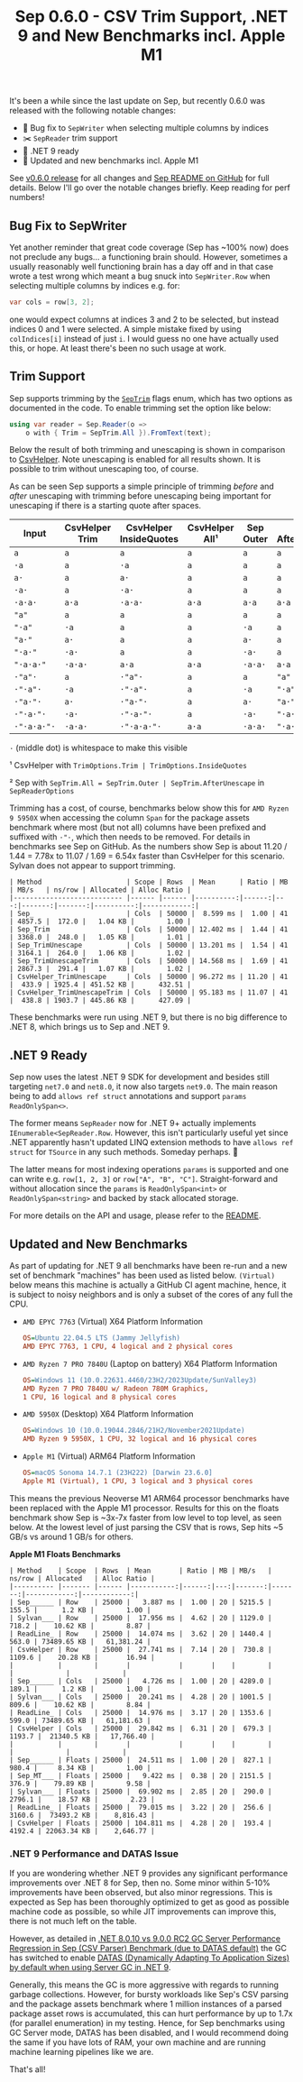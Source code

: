 ﻿---
layout: post
title: Sep 0.6.0 - CSV Trim Support, .NET 9 and New Benchmarks incl. Apple M1
---

It's been a while since the last update on Sep, but recently 0.6.0 was released
with the following notable changes:

* 🐛 Bug fix to `SepWriter` when selecting multiple columns by indices
* ✂️ `SepReader` trim support
* 🤖 .NET 9 ready
* 🚀 Updated and new benchmarks incl. Apple M1

See [v0.6.0 release](https://github.com/nietras/Sep/releases/tag/v0.6.0) for all
changes and [Sep README on GitHub](https://github.com/nietras/Sep) for full
details. Below I'll go over the notable changes briefly. Keep reading for perf
numbers!

## Bug Fix to SepWriter

Yet another reminder that great code coverage (Sep has ~100% now) does not
preclude any bugs... a functioning brain should. However, sometimes a usually
reasonably well functioning brain has a day off and in that case wrote a test
wrong which meant a bug snuck into `SepWriter.Row` when selecting multiple
columns by indices e.g. for:

```csharp
var cols = row[3, 2];
```

one would expect columns at indices 3 and 2 to be selected, but instead indices
0 and 1 were selected. A simple mistake fixed by using `colIndices[i]` instead
of just `i`. I would guess no one have actually used this, or hope. At least
there's been no such usage at work.

## Trim Support

Sep supports trimming by the
[`SepTrim`](https://github.com/nietras/Sep/tree/main/src/Sep/SepTrim.cs) flags
enum, which has two options as documented in the code. To enable trimming set
the option like below:

```csharp
using var reader = Sep.Reader(o => 
    o with { Trim = SepTrim.All }).FromText(text);
```

Below the result of both trimming and unescaping is shown in comparison to
[CsvHelper](https://joshclose.github.io/CsvHelper/). Note unescaping is enabled
for all results shown. It is possible to trim without unescaping too, of course.

As can be seen Sep supports a simple principle of trimming *before* and *after*
unescaping with trimming before unescaping being important for unescaping if
there is a starting quote after spaces.

| Input | CsvHelper Trim | CsvHelper InsideQuotes | CsvHelper All¹ | Sep Outer | Sep AfterUnescape | Sep All² |
|-|-|-|-|-|-|-|
| `a` | `a` | `a` | `a` | `a` | `a` | `a` |
| `·a` | `a` | `·a` | `a` | `a` | `a` | `a` |
| `a·` | `a` | `a·` | `a` | `a` | `a` | `a` |
| `·a·` | `a` | `·a·` | `a` | `a` | `a` | `a` |
| `·a·a·` | `a·a` | `·a·a·` | `a·a` | `a·a` | `a·a` | `a·a` |
| `"a"` | `a` | `a` | `a` | `a` | `a` | `a` |
| `"·a"` | `·a` | `a` | `a` | `·a` | `a` | `a` |
| `"a·"` | `a·` | `a` | `a` | `a·` | `a` | `a` |
| `"·a·"` | `·a·` | `a` | `a` | `·a·` | `a` | `a` |
| `"·a·a·"` | `·a·a·` | `a·a` | `a·a` | `·a·a·` | `a·a` | `a·a` |
| `·"a"·` | `a` | `·"a"·` | `a` | `a` | `"a"` | `a` |
| `·"·a"·` | `·a` | `·"·a"·` | `a` | `·a` | `"·a"` | `a` |
| `·"a·"·` | `a·` | `·"a·"·` | `a` | `a·` | `"a·"` | `a` |
| `·"·a·"·` | `·a·` | `·"·a·"·` | `a` | `·a·` | `"·a·"` | `a` |
| `·"·a·a·"·` | `·a·a·` | `·"·a·a·"·` | `a·a` | `·a·a·` | `"·a·a·"` | `a·a` |

`·` (middle dot) is whitespace to make this visible

¹ CsvHelper with `TrimOptions.Trim | TrimOptions.InsideQuotes`

² Sep with `SepTrim.All = SepTrim.Outer | SepTrim.AfterUnescape` in
`SepReaderOptions`

Trimming has a cost, of course, benchmarks below show this for `AMD Ryzen 9
5950X` when accessing the column `Span` for the package assets benchmark where
most (but not all) columns have been prefixed and suffixed with `·"·`, which
then needs to be removed. For details in benchmarks see Sep on GitHub. As the
numbers show Sep is about 11.20 / 1.44 = 7.78x to 11.07 / 1.69 = 6.54x faster
than CsvHelper for this scenario. Sylvan does not appear to support trimming.

```
| Method                     | Scope | Rows  | Mean      | Ratio | MB | MB/s   | ns/row | Allocated | Alloc Ratio |
|--------------------------- |------ |------ |----------:|------:|---:|-------:|-------:|----------:|------------:|
| Sep_                       | Cols  | 50000 |  8.599 ms |  1.00 | 41 | 4857.5 |  172.0 |   1.04 KB |        1.00 |
| Sep_Trim                   | Cols  | 50000 | 12.402 ms |  1.44 | 41 | 3368.0 |  248.0 |   1.05 KB |        1.01 |
| Sep_TrimUnescape           | Cols  | 50000 | 13.201 ms |  1.54 | 41 | 3164.1 |  264.0 |   1.06 KB |        1.02 |
| Sep_TrimUnescapeTrim       | Cols  | 50000 | 14.568 ms |  1.69 | 41 | 2867.3 |  291.4 |   1.07 KB |        1.02 |
| CsvHelper_TrimUnescape     | Cols  | 50000 | 96.272 ms | 11.20 | 41 |  433.9 | 1925.4 | 451.52 KB |      432.51 |
| CsvHelper_TrimUnescapeTrim | Cols  | 50000 | 95.183 ms | 11.07 | 41 |  438.8 | 1903.7 | 445.86 KB |      427.09 |
```

These benchmarks were run using .NET 9, but there is no big difference to .NET
8, which brings us to Sep and .NET 9.

## .NET 9 Ready

Sep now uses the latest .NET 9 SDK for development and besides still targeting
`net7.0` and `net8.0`, it now also targets `net9.0`. The main reason being to
add `allows ref struct` annotations and support `params ReadOnlySpan<>`. 

The former means `SepReader` now for .NET 9+ actually implements
`IEnumerable<SepReader.Row`. However, this isn't particularly useful yet since
.NET apparently hasn't updated LINQ extension methods to have `allows ref
struct` for `TSource` in any such methods. Someday perhaps. 🤷‍

The latter means for most indexing operations `params` is supported and one can
write e.g. `row[1, 2, 3]` or `row["A", "B", "C"]`. Straight-forward and without
allocation since the `params` is `ReadOnlySpan<int>` or `ReadOnlySpan<string>`
and backed by stack allocated storage.

For more details on the API and usage, please refer to the
[README](https://github.com/nietras/Sep).

## Updated and New Benchmarks

As part of updating for .NET 9 all benchmarks have been re-run and a new set of
benchmark "machines" has been used as listed below. `(Virtual)` below means this
machine is actually a GitHub CI agent machine, hence, it is subject to noisy
neighbors and is only a subset of the cores of any full the CPU.

* `AMD EPYC 7763` (Virtual) X64 Platform Information
  ```ini
  OS=Ubuntu 22.04.5 LTS (Jammy Jellyfish)
  AMD EPYC 7763, 1 CPU, 4 logical and 2 physical cores
  ```
* `AMD Ryzen 7 PRO 7840U` (Laptop on battery) X64 Platform Information
  ```ini
  OS=Windows 11 (10.0.22631.4460/23H2/2023Update/SunValley3)
  AMD Ryzen 7 PRO 7840U w/ Radeon 780M Graphics, 
  1 CPU, 16 logical and 8 physical cores
  ```
* `AMD 5950X` (Desktop) X64 Platform Information
  ```ini
  OS=Windows 10 (10.0.19044.2846/21H2/November2021Update)
  AMD Ryzen 9 5950X, 1 CPU, 32 logical and 16 physical cores
  ```
* `Apple M1` (Virtual) ARM64 Platform Information
  ```ini
  OS=macOS Sonoma 14.7.1 (23H222) [Darwin 23.6.0]
  Apple M1 (Virtual), 1 CPU, 3 logical and 3 physical cores
  ```

This means the previous Neoverse M1 ARM64 processor benchmarks have been
replaced with the Apple M1 processor. Results for this on the floats benchmark
show Sep is ~3x-7x faster from low level to top level, as seen below. At the
lowest level of just parsing the CSV that is rows, Sep hits ~5 GB/s vs around 1
GB/s for others.

**Apple M1 Floats Benchmarks**
```
| Method    | Scope  | Rows  | Mean       | Ratio | MB | MB/s   | ns/row | Allocated   | Alloc Ratio |
|---------- |------- |------ |-----------:|------:|---:|-------:|-------:|------------:|------------:|
| Sep______ | Row    | 25000 |   3.887 ms |  1.00 | 20 | 5215.5 |  155.5 |      1.2 KB |        1.00 |
| Sylvan___ | Row    | 25000 |  17.956 ms |  4.62 | 20 | 1129.0 |  718.2 |    10.62 KB |        8.87 |
| ReadLine_ | Row    | 25000 |  14.074 ms |  3.62 | 20 | 1440.4 |  563.0 | 73489.65 KB |   61,381.24 |
| CsvHelper | Row    | 25000 |  27.741 ms |  7.14 | 20 |  730.8 | 1109.6 |    20.28 KB |       16.94 |
|           |        |       |            |       |    |        |        |             |             |
| Sep______ | Cols   | 25000 |   4.726 ms |  1.00 | 20 | 4289.0 |  189.1 |      1.2 KB |        1.00 |
| Sylvan___ | Cols   | 25000 |  20.241 ms |  4.28 | 20 | 1001.5 |  809.6 |    10.62 KB |        8.84 |
| ReadLine_ | Cols   | 25000 |  14.976 ms |  3.17 | 20 | 1353.6 |  599.0 | 73489.65 KB |   61,181.63 |
| CsvHelper | Cols   | 25000 |  29.842 ms |  6.31 | 20 |  679.3 | 1193.7 |  21340.5 KB |   17,766.40 |
|           |        |       |            |       |    |        |        |             |             |
| Sep______ | Floats | 25000 |  24.511 ms |  1.00 | 20 |  827.1 |  980.4 |     8.34 KB |        1.00 |
| Sep_MT___ | Floats | 25000 |   9.422 ms |  0.38 | 20 | 2151.5 |  376.9 |    79.89 KB |        9.58 |
| Sylvan___ | Floats | 25000 |  69.902 ms |  2.85 | 20 |  290.0 | 2796.1 |    18.57 KB |        2.23 |
| ReadLine_ | Floats | 25000 |  79.015 ms |  3.22 | 20 |  256.6 | 3160.6 |  73493.2 KB |    8,816.43 |
| CsvHelper | Floats | 25000 | 104.811 ms |  4.28 | 20 |  193.4 | 4192.4 | 22063.34 KB |    2,646.77 |
```

### .NET 9 Performance and DATAS Issue

If you are wondering whether .NET 9 provides any significant performance
improvements over .NET 8 for Sep, then no. Some minor within 5-10% improvements
have been observed, but also minor regressions. This is expected as Sep has been
thoroughly optimized to get as good as possible machine code as possible, so
while JIT improvements can improve this, there is not much left on the table.

However, as detailed in [.NET 8.0.10 vs 9.0.0 RC2 GC Server Performance
Regression in Sep (CSV Parser) Benchmark (due to DATAS
default)](https://github.com/dotnet/runtime/issues/109047) the GC has switched
to enable [DATAS (Dynamically Adapting To Application Sizes) by default when
using Server GC in .NET
9](https://maoni0.medium.com/dynamically-adapting-to-application-sizes-2d72fcb6f1ea).

Generally, this means the GC is more aggressive with regards to running garbage
collections. However, for bursty workloads like Sep's CSV parsing and the
package assets benchmark where 1 million instances of a parsed package asset
rows is accumulated, this can hurt performance by up to 1.7x (for parallel
enumeration) in my testing. Hence, for Sep benchmarks using GC Server mode,
DATAS has been disabled, and I would recommend doing the same if you have lots
of RAM, your own machine and are running machine learning pipelines like we are.

That's all!
